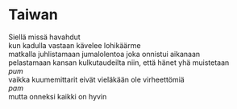 # Taiwan

Siellä missä havahdut  
kun kadulla vastaan kävelee lohikäärme  
matkalla juhlistamaan jumalolentoa joka onnistui aikanaan  
pelastamaan kansan kulkutaudeilta niin, että hänet yhä muistetaan  
*pum*  
vaikka kuumemittarit eivät vieläkään ole virheettömiä  
*pam*  
mutta onneksi kaikki on hyvin